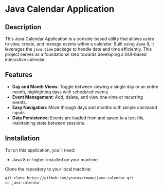 # Java Calendar Application

## Description
This Java Calendar Application is a console-based utility that allows users to view, create, and manage events within a calendar. Built using Java 8, it leverages the `java.time` package to handle date and time efficiently. This project serves as a foundational step towards developing a GUI-based interactive calendar.

## Features
- **Day and Month Views**: Toggle between viewing a single day or an entire month, highlighting days with scheduled events.
- **Event Management**: Add, delete, and view one-time or recurring events.
- **Easy Navigation**: Move through days and months with simple command inputs.
- **Data Persistence**: Events are loaded from and saved to a text file, maintaining state between sessions.

## Installation
To run this application, you'll need:
- Java 8 or higher installed on your machine.

Clone the repository to your local machine:
```bash
git clone https://github.com/yourusername/java-calendar.git
cd java-calendar
